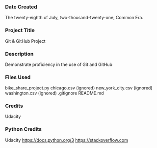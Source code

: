 ### Date Created
The twenty-eighth of July, two-thousand-twenty-one, Common Era.

### Project Title
Git & GitHub Project

### Description
Demonstrate proficiency in the use of Git and GitHub

### Files Used
bike_share_project.py
chicago.csv (ignored)
new_york_city.csv (ignored)
washington.csv (ignored)
.gitignore
README.md

### Credits
Udacity

### Python Credits
Udacity
https://docs.python.org/3
https://stackoverflow.com